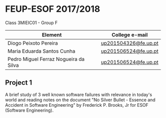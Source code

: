# FEUP-ESOF 2017/2018 

Class 3MIEIC01 - Group F

Element | College e-mail
--------|----------------
Diogo Peixoto Pereira | up201504326@fe.up.pt
Maria Eduarda Santos Cunha | up201506524@fe.up.pt
Pedro Miguel Ferraz Nogueira da Silva | up201506524@fe.up.pt

## Project 1
A brief study of 3 well known software failures with relevance in today's world and reading notes on the document "No Silver Bullet - Essence and Accident in Software Engineering" by Frederick P. Brooks, Jr for ESOF (Software Engineering).
